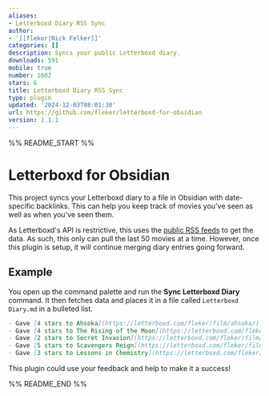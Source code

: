 ```yaml
---
aliases:
- Letterboxd Diary RSS Sync
author:
- '[[fleker|Nick Felker]]'
categories: []
description: Syncs your public Letterboxd diary.
downloads: 591
mobile: true
number: 1602
stars: 6
title: Letterboxd Diary RSS Sync
type: plugin
updated: '2024-12-03T08:01:30'
url: https://github.com/fleker/letterboxd-for-obsidian
version: 1.1.1
---
```


%% README_START %%

# Letterboxd for Obsidian

This project syncs your Letterboxd diary to a file in Obsidian with date-specific backlinks. This can help you keep track of movies you've seen as well as when you've seen them.

As Letterboxd's API is restrictive, this uses the [public RSS feeds](https://letterboxd.com/fleker/rss/) to get the data. As such, this only can pull the last 50 movies at a time. However, once this plugin is setup, it will continue merging diary entries going forward.

## Example

You open up the command palette and run the **Sync Letterboxd Diary** command. It then fetches data and places it in a file called `Letterboxd Diary.md` in a bulleted list.

```md
- Gave [4 stars to Ahsoka](https://letterboxd.com/fleker/film/ahsoka/) on [[2024-04-04]]
- Gave [4 stars to The Rising of the Moon](https://letterboxd.com/fleker/film/the-rising-of-the-moon/) on [[2024-03-30]]
- Gave [2 stars to Secret Invasion](https://letterboxd.com/fleker/film/secret-invasion/) on [[2024-03-21]]
- Gave [5 stars to Scavengers Reign](https://letterboxd.com/fleker/film/scavengers-reign/) on [[2024-03-20]]
- Gave [3 stars to Lessons in Chemistry](https://letterboxd.com/fleker/film/lessons-in-chemistry/) on [[2024-03-19]]
```

This plugin could use your feedback and help to make it a success!

%% README_END %%